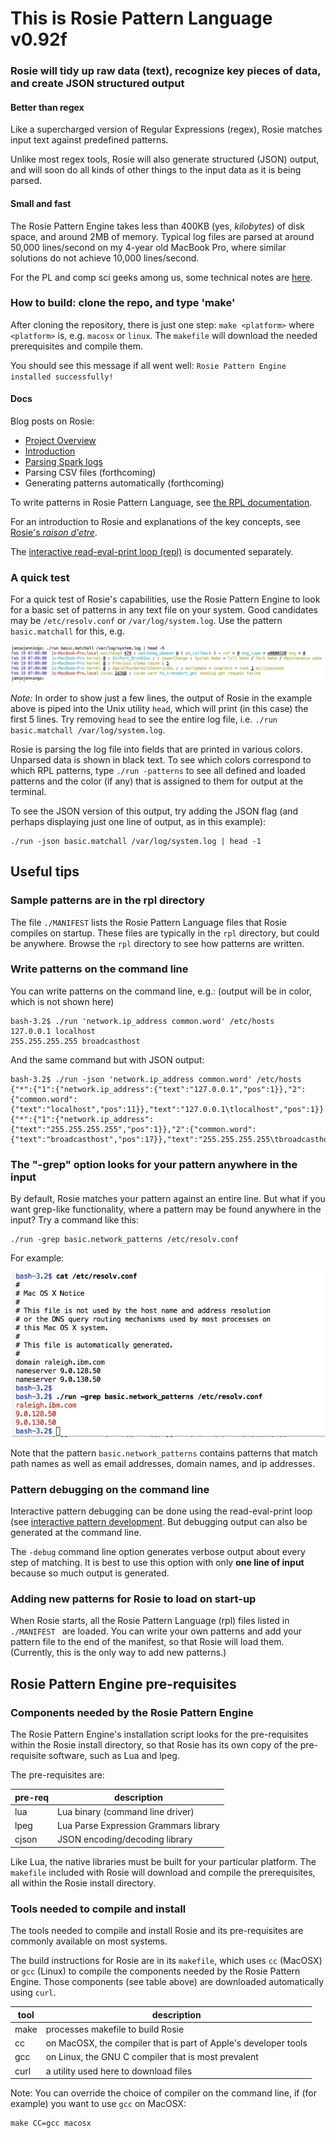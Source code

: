 # This is Rosie Pattern Language v0.92f

### Rosie will tidy up raw data (text), recognize key pieces of data, and create JSON structured output

#### Better than regex

Like a supercharged version of Regular Expressions (regex), Rosie matches input text
against predefined patterns.

Unlike most regex tools, Rosie will also generate structured (JSON) output, and
will soon do all kinds of other things to the input data as it is being parsed.

#### Small and fast

The Rosie Pattern Engine takes less than 400KB (yes, *kilobytes*) of disk space, and around 2MB of
memory.  Typical log files are parsed at around 50,000 lines/second on my 4-year
old MacBook Pro, where similar solutions do not achieve 10,000 lines/second.

For the PL and comp sci geeks among us, some technical notes are [here](doc/geek.md).

### How to build: clone the repo, and type 'make'

After cloning the repository, there is just one step: `make <platform>` where
`<platform>` is, e.g. `macosx` or `linux`.  The `makefile` will download the
needed prerequisites and compile them.

You should see this message if all went well: `Rosie Pattern Engine installed successfully!`

#### Docs

Blog posts on Rosie:
* [Project Overview](https://developer.ibm.com/open/rosie-pattern-language/)
* [Introduction](https://developer.ibm.com/open/2016/02/20/world-data-science-needs-rosie-pattern-language/)
* [Parsing Spark logs](https://developer.ibm.com/open/2016/04/26/develop-test-rosie-pattern-language-patterns-part-1-parsing-log-files/)
* Parsing CSV files (forthcoming)
* Generating patterns automatically (forthcoming)

To write patterns in Rosie Pattern Language, see [the RPL documentation](doc/rpl.md).

For an introduction to Rosie and explanations of the key concepts, see
[Rosie's _raison d'etre_](doc/raisondetre.md).

The [interactive read-eval-print loop (repl)](doc/repl.md) is documented separately.

### A quick test

For a quick test of Rosie's capabilities, use the Rosie Pattern Engine to look
for a basic set of patterns in any text file on your system.  Good candidates
may be `/etc/resolv.conf` or `/var/log/system.log`.  Use the pattern
`basic.matchall` for this, e.g.

![Screen capture](doc/images/system.log-example.jpg "Rosie processing a MacOS system log")

*Note:* In order to show just a few lines, the output of Rosie in the example
above is piped into the Unix utility `head`, which will print (in this case) the
first 5 lines.  Try removing `head` to see the entire log file, i.e. `./run
basic.matchall /var/log/system.log`.

Rosie is parsing the log file into fields that are printed in various colors.
Unparsed data is shown in black text.  To see which colors correspond to which
RPL patterns, type `./run -patterns` to see all defined and loaded patterns and
the color (if any) that is assigned to them for output at the terminal.

To see the JSON version of this output, try adding the JSON flag (and perhaps
displaying just one line of output, as in this example):

```
./run -json basic.matchall /var/log/system.log | head -1
```


## Useful tips

### Sample patterns are in the rpl directory

The file `./MANIFEST` lists the Rosie Pattern Language files that Rosie compiles
on startup.  These files are typically in the `rpl` directory, but could be
anywhere.  Browse the `rpl` directory to see how patterns are written.

### Write patterns on the command line

You can write patterns on the command line, e.g.:  (output will be in color,
which is not shown here)

```
bash-3.2$ ./run 'network.ip_address common.word' /etc/hosts
127.0.0.1 localhost 
255.255.255.255 broadcasthost 
```

And the same command but with JSON output:

``` 
bash-3.2$ ./run -json 'network.ip_address common.word' /etc/hosts 
{"*":{"1":{"network.ip_address":{"text":"127.0.0.1","pos":1}},"2":{"common.word":{"text":"localhost","pos":11}},"text":"127.0.0.1\tlocalhost","pos":1}}
{"*":{"1":{"network.ip_address":{"text":"255.255.255.255","pos":1}},"2":{"common.word":{"text":"broadcasthost","pos":17}},"text":"255.255.255.255\tbroadcasthost","pos":1}}
``` 

### The "-grep" option looks for your pattern anywhere in the input

By default, Rosie matches your pattern against an entire line.  But what if you
want grep-like functionality, where a pattern may be found anywhere in the
input?  Try a command like this:

``` 
./run -grep basic.network_patterns /etc/resolv.conf
```

For example:

![Image of command line use of the grep option](doc/images/resolv.conf.example.jpg "Example of the -grep option")

Note that the pattern `basic.network_patterns` contains patterns that match path
names as well as email addresses, domain names, and ip addresses. 

### Pattern debugging on the command line

Interactive pattern debugging can be done using the read-eval-print loop (see
[interactive pattern development](doc/repl.md).  But debugging output can also
be generated at the command line.

The `-debug` command line option generates verbose output about every step of
matching.  It is best to use this option with only **one line of input** because
so much output is generated.

### Adding new patterns for Rosie to load on start-up

When Rosie starts, all the Rosie Pattern Language (rpl) files listed in
`./MANIFEST ` are loaded.  You can write your own patterns and add your
pattern file to the end of the manifest, so that Rosie will load them.
(Currently, this is the only way to add new patterns.)


## Rosie Pattern Engine pre-requisites

### Components needed by the Rosie Pattern Engine

The Rosie Pattern Engine's installation script looks for the pre-requisites
within the Rosie install directory, so that Rosie has its own copy of the
pre-requisite software, such as Lua and lpeg.

The pre-requisites are:

pre-req | description
--------|----------------------------------
lua     | Lua binary (command line driver)
lpeg	| Lua Parse Expression Grammars library
cjson 	| JSON encoding/decoding library

Like Lua, the native libraries must be built for your particular
platform.  The `makefile` included with Rosie will download and compile the
prerequisites, all within the Rosie install directory.

### Tools needed to compile and install

The tools needed to compile and install Rosie and its pre-requisites are
commonly available on most systems.

The build instructions for Rosie are in its `makefile`, which uses `cc` (MacOSX)
or `gcc` (Linux) to compile the components needed by the Rosie Pattern Engine.
Those components (see table above) are downloaded automatically using `curl`.

tool | description
-----|------------
make | processes makefile to build Rosie
cc   | on MacOSX, the compiler that is part of Apple's developer tools
gcc  | on Linux, the GNU C compiler that is most prevalent
curl | a utility used here to download files

Note: You can override the choice of compiler on the command line, if (for
example) you want to use `gcc` on MacOSX:

```
make CC=gcc macosx
```


